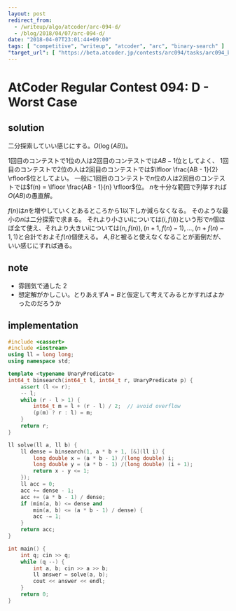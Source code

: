 ```yaml
---
layout: post
redirect_from:
  - /writeup/algo/atcoder/arc-094-d/
  - /blog/2018/04/07/arc-094-d/
date: "2018-04-07T23:01:44+09:00"
tags: [ "competitive", "writeup", "atcoder", "arc", "binary-search" ]
"target_url": [ "https://beta.atcoder.jp/contests/arc094/tasks/arc094_b" ]
---
```


# AtCoder Regular Contest 094: D - Worst Case

## solution

二分探索していい感じにする。$O(\log (AB))$。

$1$回目のコンテストで$1$位の人は$2$回目のコンテストでは$AB - 1$位としてよく、
$1$回目のコンテストで$2$位の人は$2$回目のコンテストでは$\lfloor \frac{AB - 1}{2} \rfloor$位としてよい。
一般に$1$回目のコンテストで$n$位の人は$2$回目のコンテストでは$f(n) = \lfloor \frac{AB - 1}{n} \rfloor$位。
$n$を十分な範囲で列挙すれば$O(AB)$の愚直解。

$f(n)$は$n$を増やしていくとあるところから$1$以下しか減らなくなる。
そのような最小の$n$は二分探索で求まる。
それより小さい$i$については$(i, f(i))$という形で$n$個ほぼ全て使え、それより大きい$i$については$(n, f(n)), (n + 1, f(n) - 1), \dots, (n + f(n) - 1, 1)$と合計でおよそ$f(n)$個使える。
$A, B$と被ると使えなくなることが面倒だが、いい感じにすれば通る。

## note

-   雰囲気で通した 2
-   想定解がかしこい。とりあえず$A = B$と仮定して考えてみるとかすればよかったのだろうか

## implementation

``` c++
#include <cassert>
#include <iostream>
using ll = long long;
using namespace std;

template <typename UnaryPredicate>
int64_t binsearch(int64_t l, int64_t r, UnaryPredicate p) {
    assert (l <= r);
    -- l;
    while (r - l > 1) {
        int64_t m = l + (r - l) / 2;  // avoid overflow
        (p(m) ? r : l) = m;
    }
    return r;
}

ll solve(ll a, ll b) {
    ll dense = binsearch(1, a * b + 1, [&](ll i) {
        long double x = (a * b - 1) /(long double) i;
        long double y = (a * b - 1) /(long double) (i + 1);
        return x - y <= 1;
    });
    ll acc = 0;
    acc += dense - 1;
    acc += (a * b - 1) / dense;
    if (min(a, b) <= dense and
        min(a, b) <= (a * b - 1) / dense) {
        acc -= 1;
    }
    return acc;
}

int main() {
    int q; cin >> q;
    while (q --) {
        int a, b; cin >> a >> b;
        ll answer = solve(a, b);
        cout << answer << endl;
    }
    return 0;
}
```
